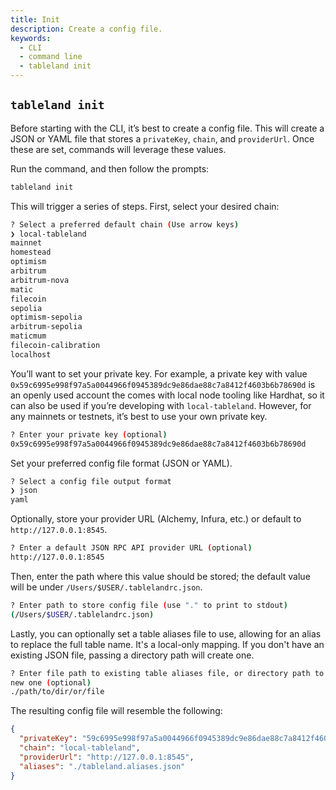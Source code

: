 ```yaml
---
title: Init
description: Create a config file.
keywords:
  - CLI
  - command line
  - tableland init
---
```


## `tableland init`

Before starting with the CLI, it’s best to create a config file. This will create a JSON or YAML file that stores a `privateKey`, `chain`, and `providerUrl`. Once these are set, commands will leverage these values.

Run the command, and then follow the prompts:

```bash
tableland init
```

This will trigger a series of steps. First, select your desired chain:

```bash
? Select a preferred default chain (Use arrow keys)
❯ local-tableland
mainnet
homestead
optimism
arbitrum
arbitrum-nova
matic
filecoin
sepolia
optimism-sepolia
arbitrum-sepolia
maticmum
filecoin-calibration
localhost
```

You’ll want to set your private key. For example, a private key with value `0x59c6995e998f97a5a0044966f0945389dc9e86dae88c7a8412f4603b6b78690d` is an openly used account the comes with local node tooling like Hardhat, so it can also be used if you’re developing with `local-tableland`. However, for any mainnets or testnets, it’s best to use your own private key.

```bash
? Enter your private key (optional)
0x59c6995e998f97a5a0044966f0945389dc9e86dae88c7a8412f4603b6b78690d
```

Set your preferred config file format (JSON or YAML).

```bash
? Select a config file output format
❯ json
yaml
```

Optionally, store your provider URL (Alchemy, Infura, etc.) or default to `http://127.0.0.1:8545`.

```bash
? Enter a default JSON RPC API provider URL (optional)
http://127.0.0.1:8545
```

Then, enter the path where this value should be stored; the default value will be under `/Users/$USER/.tablelandrc.json`.

```bash
? Enter path to store config file (use "." to print to stdout)
(/Users/$USER/.tablelandrc.json)
```

Lastly, you can optionally set a table aliases file to use, allowing for an alias to replace the full table name. It's a local-only mapping. If you don't have an existing JSON file, passing a directory path will create one.

```bash
? Enter file path to existing table aliases file, or directory path to create a
new one (optional)
./path/to/dir/or/file
```

The resulting config file will resemble the following:

```json title=".tablelandrc.json"
{
  "privateKey": "59c6995e998f97a5a0044966f0945389dc9e86dae88c7a8412f4603b6b78690d",
  "chain": "local-tableland",
  "providerUrl": "http://127.0.0.1:8545",
  "aliases": "./tableland.aliases.json"
}
```
